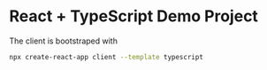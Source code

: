 # React + TypeScript Demo Project

The client is bootstraped with

```bash
npx create-react-app client --template typescript
```
